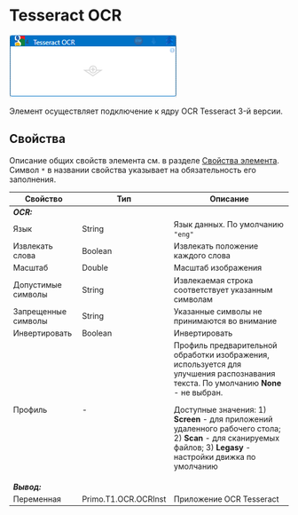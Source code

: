 # Tesseract OCR

![](<../../../../.gitbook/assets/google_ocr.png>)

Элемент осуществляет подключение к ядру OCR Tesseract 3-й версии. 

## Свойства
Описание общих свойств элемента см. в разделе [Свойства элемента](https://docs.primo-rpa.ru/primo-rpa/primo-studio/process/elements#svoistva-elementa).\
Символ `*` в названии свойства указывает на обязательность его заполнения.

| Свойство             | Тип                   | Описание                                      |
| -------------------- | --------------------- | --------------------------------------------- |
| ***OCR:*** | |  |
| Язык | String | Язык данных. По умолчанию `"eng"` |
| Извлекать слова | Boolean | Извлекать положение каждого слова |
| Масштаб | Double | Масштаб изображения |
| Допустимые символы | String | Извлекаемая строка соответствует указанным символам |
| Запрещенные символы | String | Указанные символы не принимаются во внимание |
| Инвертировать | Boolean | Инвертировать |
| Профиль | - | Профиль предварительной обработки изображения, используется для улучшения распознавания текста. По умолчанию **None** - не выбран. <p>Доступные значения: 1) **Screen** - для приложений удаленного рабочего стола; 2) **Scan** - для сканируемых файлов; 3) **Legasy** - настройки движка по умолчанию</p> |
| ***Вывод:***  |  |  |
| Переменная | Primo.T1.OCR.OCRInst | Приложение OCR Tesseract |
